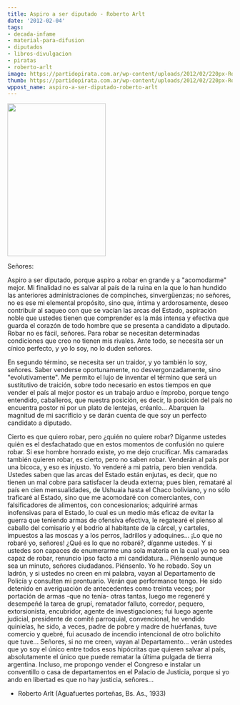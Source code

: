 ```yaml
---
title: Aspiro a ser diputado - Roberto Arlt
date: '2012-02-04'
tags:
- decada-infame
- material-para-difusion
- diputados
- libros-divulgacion
- piratas
- roberto-arlt
image: https://partidopirata.com.ar/wp-content/uploads/2012/02/220px-Roberto_Arlt_1935.jpg
thumb: https://partidopirata.com.ar/wp-content/uploads/2012/02/220px-Roberto_Arlt_1935-150x150.jpg
wppost_name: aspiro-a-ser-diputado-roberto-arlt
---
```


<a href="https://partidopirata.com.ar/wp-content/uploads/2012/02/220px-Roberto_Arlt_1935.jpg"><img class="size-full wp-image-3062 alignleft" title="Roberto Arlt (1935)" src="https://partidopirata.com.ar/wp-content/uploads/2012/02/220px-Roberto_Arlt_1935.jpg" alt="" width="220" height="342" /></a>


Señores:


Aspiro a ser diputado, porque aspiro a robar en grande y a "acomodarme" mejor. Mi finalidad no es salvar al país de la ruina en la que lo han hundido las anteriores administraciones de compinches, sinvergüenzas; no señores, no es ese mi elemental propósito, sino que, íntima y ardorosamente, deseo contribuir al saqueo con que se vacían las arcas del Estado, aspiración noble que ustedes tienen que comprender es la más intensa y efectiva que guarda el corazón de todo hombre que se presenta a candidato a diputado. Robar no es fácil, señores. Para robar se necesitan determinadas condiciones que creo no tienen mis rivales. Ante todo, se necesita ser un cínico perfecto, y yo lo soy, no lo duden señores.


En segundo término, se necesita ser un traidor, y yo también lo soy, señores. Saber venderse oportunamente, no desvergonzadamente, sino "evolutivamente". Me permito el lujo de inventar el término que será un sustitutivo de traición, sobre todo necesario en estos tiempos en que vender el país al mejor postor es un trabajo arduo e ímprobo, porque tengo entendido, caballeros, que nuestra posición, es decir, la posición del país no encuentra postor ni por un plato de lentejas, créanlo... Abarquen la magnitud de mi sacrificio y se darán cuenta de que soy un perfecto candidato a diputado.


Cierto es que quiero robar, pero ¿quién no quiere robar? Díganme ustedes quién es el desfachatado que en estos momentos de confusión no quiere robar. Si ese hombre honrado existe, yo me dejo crucificar. Mis camaradas también quieren robar, es cierto, pero no saben robar. Venderán al país por una bicoca, y eso es injusto. Yo venderé a mi patria, pero bien vendida. Ustedes saben que las arcas del Estado están enjutas, es decir, que no tienen un mal cobre para satisfacer la deuda externa; pues bien, remataré al país en cien mensualidades, de Ushuaia hasta el Chaco boliviano, y no sólo traficaré al Estado, sino que me acomodaré con comerciantes, con falsificadores de alimentos, con concesionarios; adquiriré armas inofensivas para el Estado, lo cual es un medio más eficaz de evitar la guerra que teniendo armas de ofensiva efectiva, le regatearé el pienso al caballo del comisario y el bodrio al habitante de la cárcel, y carteles, impuestos a las moscas y a los perros, ladrillos y adoquines... ¡Lo que no robaré yo, señores! ¿Qué es lo que no robaré?, díganme ustedes. Y si ustedes son capaces de enumerarme una sola materia en la cual yo no sea capaz de robar, renuncio ipso facto a mi candidatura... Piénsenlo aunque sea un minuto, señores ciudadanos. Piénsenlo. Yo he robado. Soy un ladrón, y si ustedes no creen en mi palabra, vayan al Departamento de Policía y consulten mi prontuario. Verán que performance tengo. He sido detenido en averiguación de antecedentes como treinta veces; por portación de armas -que no tenía- otras tantas, luego me regeneré y desempeñé la tarea de grupí, rematador falluto, corredor, pequero, extorsionista, encubridor, agente de investigaciones; fui luego agente judicial, presidente de comité parroquial, convencional, he vendido quinielas, he sido, a veces, padre de pobre y madre de huérfanas, tuve comercio y quebré, fui acusado de incendio intencional de otro bolichito que tuve... Señores, si no me creen, vayan al Departamento... verán ustedes que yo soy el único entre todos esos hipócritas que quieren salvar al país, absolutamente el único que puede rematar la última pulgada de tierra argentina. Incluso, me propongo vender el Congreso e instalar un conventillo o casa de departamentos en el Palacio de Justicia, porque si yo ando en libertad es que no hay justicia, señores...


* Roberto Arlt (Aguafuertes porteñas, Bs. As., 1933)
